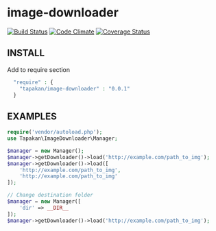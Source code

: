 # image-downloader
[![Build Status](https://travis-ci.org/Tapakan/image-downloader.svg?branch=master)](https://travis-ci.org/Tapakan/image-downloader)
[![Code Climate](https://codeclimate.com/github/Tapakan/image-downloader/badges/gpa.svg)](https://codeclimate.com/github/Tapakan/image-downloader)
[![Coverage Status](https://coveralls.io/repos/github/Tapakan/image-downloader/badge.svg?branch=master)](https://coveralls.io/github/Tapakan/image-downloader?branch=master)

## INSTALL
Add to require section
```php
  "require" : {
    "tapakan/image-downloader" : "0.0.1"
  }
```

## EXAMPLES

```php
require('vendor/autoload.php');
use Tapakan\ImageDownloader\Manager;

$manager = new Manager();
$manager->getDownloader()->load('http://example.com/path_to_img');
$manager->getDownloader()->load([
    'http://example.com/path_to_img',
    'http://example.com/path_to_img'
]);

// Change destination folder
$manager = new Manager([
    'dir' => __DIR__
]);
$manager->getDownloader()->load('http://example.com/path_to_img');
```
